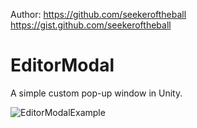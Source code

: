 Author: https://github.com/seekeroftheball    https://gist.github.com/seekeroftheball
# EditorModal
A simple custom pop-up window in Unity.

![EditorModalExample](https://user-images.githubusercontent.com/8204808/217826506-41ec8df6-a4cd-495b-81e0-bd3b4f898501.gif)
